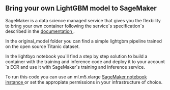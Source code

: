 ## Bring your own LightGBM model to SageMaker

SageMaker is a data science managed service that gives you the flexbility to bring your own container following the service´s specification´s described in the <a href='https://docs.aws.amazon.com/sagemaker/latest/dg/adapt-training-container.html'> documentation </a>.

In the original_model folder you can find a simple lightgbm pipeline trained on the open source Titanic dataset.

In the lightbyo notebook you´ll find a step by step solution to build a container with the training and inference code and deploy it to your account´s ECR and use it with SageMaker´s training and inference service. 

To run this code you can use an ml.m5.xlarge <a href='https://console.aws.amazon.com/sagemaker/home?region=us-east-1#/notebook-instances'> SageMaker notebook instance </a> or set the appropiate permissions in your infrastructure of choice. 